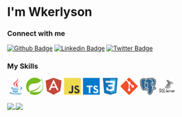 # I'm Wkerlyson


### Connect with me

[![Github Badge](https://img.shields.io/badge/-Github-000?style=flat-square&logo=Github&logoColor=white&link=https://github.com/lucasgdb)](https://github.com/wkerlyson)
[![Linkedin Badge](https://img.shields.io/badge/-LinkedIn-blue?style=flat-square&logo=Linkedin&logoColor=white&link=https://www.linkedin.com/in/wkerlyson-batista/)](https://www.linkedin.com/in/wkerlyson-batista/)
[![Twitter Badge](https://img.shields.io/badge/-Twitter-1ca0f1?style=flat-square&labelColor=1ca0f1&logo=twitter&logoColor=white&link=https://twitter.com/Wkerlyson)](https://twitter.com/Wkerlyson)

### My Skills

<img src="https://raw.githubusercontent.com/devicons/devicon/master/icons/java/java-original.svg" width="40" heigth="40"></img>
<img src="https://raw.githubusercontent.com/devicons/devicon/master/icons/spring/spring-original.svg" width="40" heigth="40"></img>
<img src="https://raw.githubusercontent.com/devicons/devicon/master/icons/angularjs/angularjs-plain.svg" width="40" heigth="40"></img> 
<img src="https://raw.githubusercontent.com/devicons/devicon/master/icons/javascript/javascript-original.svg" width="40" heigth="40"></img>
<img src="https://raw.githubusercontent.com/devicons/devicon/master/icons/typescript/typescript-original.svg" width="40" heigth="40"></img>
<img src="https://raw.githubusercontent.com/devicons/devicon/master/icons/css3/css3-original.svg" width="40" heigth="40"></img>
<img src="https://raw.githubusercontent.com/devicons/devicon/master/icons/git/git-original.svg" width="40" heigth="40"></img>
<img src="https://raw.githubusercontent.com/devicons/devicon/master/icons/postgresql/postgresql-original.svg" width="40" heigth="40"></img>
<img src="https://raw.githubusercontent.com/devicons/devicon/master/icons/microsoftsqlserver/microsoftsqlserver-plain-wordmark.svg" width="40" heigth="40"></img>

  

<a href="https://github.com/anuraghazra/github-readme-stats">
  <img align="center" src="https://github-readme-stats.vercel.app/api?username=wkerlyson&show_icons=true&theme=vue-dark" />
</a>
<a href="https://github.com/anuraghazra/convoychat">
  <img align="center" style="height: 195px !important" src="https://github-readme-stats.vercel.app/api/top-langs/?username=wkerlyson&layout=compact&theme=vue-dark" />
</a>






